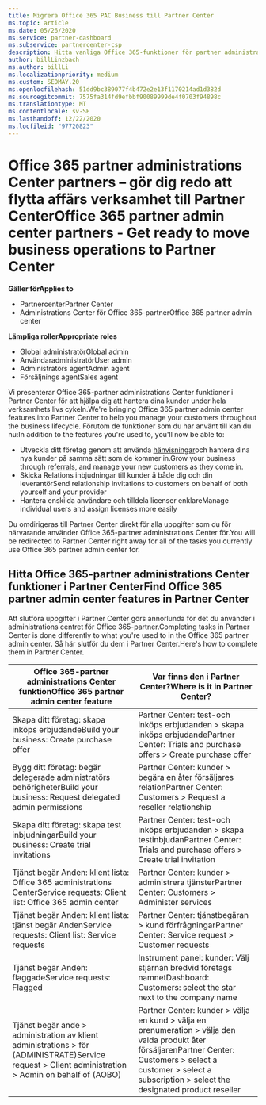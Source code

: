 ```yaml
---
title: Migrera Office 365 PAC Business till Partner Center
ms.topic: article
ms.date: 05/26/2020
ms.service: partner-dashboard
ms.subservice: partnercenter-csp
description: Hitta vanliga Office 365-funktioner för partner administrations Center (PAC), till exempel bygga dina verksamhets-och tjänst begär Anden efter migrering till Partner Center.
author: billLinzbach
ms.author: billLi
ms.localizationpriority: medium
ms.custom: SEOMAY.20
ms.openlocfilehash: 51dd9bc389077f4b472e2e13f1170214ad1d382d
ms.sourcegitcommit: 7575fa314fd9efbbf90089999de4f0703f94898c
ms.translationtype: MT
ms.contentlocale: sv-SE
ms.lasthandoff: 12/22/2020
ms.locfileid: "97720823"
---
```

# <a name="office-365-partner-admin-center-partners---get-ready-to-move-business-operations-to-partner-center"></a><span data-ttu-id="42a17-103">Office 365 partner administrations Center partners – gör dig redo att flytta affärs verksamhet till Partner Center</span><span class="sxs-lookup"><span data-stu-id="42a17-103">Office 365 partner admin center partners - Get ready to move business operations to Partner Center</span></span>

<span data-ttu-id="42a17-104">**Gäller för**</span><span class="sxs-lookup"><span data-stu-id="42a17-104">**Applies to**</span></span> 

- <span data-ttu-id="42a17-105">Partnercenter</span><span class="sxs-lookup"><span data-stu-id="42a17-105">Partner Center</span></span>
- <span data-ttu-id="42a17-106">Administrations Center för Office 365-partner</span><span class="sxs-lookup"><span data-stu-id="42a17-106">Office 365 partner admin center</span></span>

<span data-ttu-id="42a17-107">**Lämpliga roller**</span><span class="sxs-lookup"><span data-stu-id="42a17-107">**Appropriate roles**</span></span>

- <span data-ttu-id="42a17-108">Global administratör</span><span class="sxs-lookup"><span data-stu-id="42a17-108">Global admin</span></span>
- <span data-ttu-id="42a17-109">Användaradministratör</span><span class="sxs-lookup"><span data-stu-id="42a17-109">User admin</span></span>
- <span data-ttu-id="42a17-110">Administratörs agent</span><span class="sxs-lookup"><span data-stu-id="42a17-110">Admin agent</span></span>
- <span data-ttu-id="42a17-111">Försäljnings agent</span><span class="sxs-lookup"><span data-stu-id="42a17-111">Sales agent</span></span>

<span data-ttu-id="42a17-112">Vi presenterar Office 365-partner administrations Center funktioner i Partner Center för att hjälpa dig att hantera dina kunder under hela verksamhets livs cykeln.</span><span class="sxs-lookup"><span data-stu-id="42a17-112">We're bringing Office 365 partner admin center features into Partner Center to help you manage your customers throughout the business lifecycle.</span></span> <span data-ttu-id="42a17-113">Förutom de funktioner som du har använt till kan du nu:</span><span class="sxs-lookup"><span data-stu-id="42a17-113">In addition to the features you're used to, you'll now be able to:</span></span>

- <span data-ttu-id="42a17-114">Utveckla ditt företag genom att använda [hänvisningar](referrals.md)och hantera dina nya kunder på samma sätt som de kommer in.</span><span class="sxs-lookup"><span data-stu-id="42a17-114">Grow your business through [referrals](referrals.md), and manage your new customers as they come in.</span></span>
- <span data-ttu-id="42a17-115">Skicka Relations inbjudningar till kunder å både dig och din leverantör</span><span class="sxs-lookup"><span data-stu-id="42a17-115">Send relationship invitations to customers on behalf of both yourself and your provider</span></span>
- <span data-ttu-id="42a17-116">Hantera enskilda användare och tilldela licenser enklare</span><span class="sxs-lookup"><span data-stu-id="42a17-116">Manage individual users and assign licenses more easily</span></span>

<span data-ttu-id="42a17-117">Du omdirigeras till Partner Center direkt för alla uppgifter som du för närvarande använder Office 365-partner administrations Center för.</span><span class="sxs-lookup"><span data-stu-id="42a17-117">You will be redirected to Partner Center right away for all of the tasks you currently use Office 365 partner admin center for.</span></span>

## <a name="find-office-365-partner-admin-center-features-in-partner-center"></a><span data-ttu-id="42a17-118">Hitta Office 365-partner administrations Center funktioner i Partner Center</span><span class="sxs-lookup"><span data-stu-id="42a17-118">Find Office 365 partner admin center features in Partner Center</span></span>

<span data-ttu-id="42a17-119">Att slutföra uppgifter i Partner Center görs annorlunda för det du använder i administrations centret för Office 365-partner.</span><span class="sxs-lookup"><span data-stu-id="42a17-119">Completing tasks in Partner Center is done differently to what you're used to in the Office 365 partner admin center.</span></span> <span data-ttu-id="42a17-120">Så här slutför du dem i Partner Center.</span><span class="sxs-lookup"><span data-stu-id="42a17-120">Here's how to complete them in Partner Center.</span></span>

| <span data-ttu-id="42a17-121">Office 365-partner administrations Center funktion</span><span class="sxs-lookup"><span data-stu-id="42a17-121">Office 365 partner admin center feature</span></span>                       | <span data-ttu-id="42a17-122">Var finns den i Partner Center?</span><span class="sxs-lookup"><span data-stu-id="42a17-122">Where is it in Partner Center?</span></span> | 
|   -----------------------------------------------  | -------------- |
| <span data-ttu-id="42a17-123">Skapa ditt företag: skapa inköps erbjudande</span><span class="sxs-lookup"><span data-stu-id="42a17-123">Build your business: Create purchase offer</span></span> | <span data-ttu-id="42a17-124">Partner Center: test-och inköps erbjudanden > skapa inköps erbjudande</span><span class="sxs-lookup"><span data-stu-id="42a17-124">Partner Center: Trials and purchase offers > Create purchase offer</span></span> |
| <span data-ttu-id="42a17-125">Bygg ditt företag: begär delegerade administratörs behörigheter</span><span class="sxs-lookup"><span data-stu-id="42a17-125">Build your business: Request delegated admin permissions</span></span> | <span data-ttu-id="42a17-126">Partner Center: kunder > begära en åter försäljares relation</span><span class="sxs-lookup"><span data-stu-id="42a17-126">Partner Center: Customers > Request a reseller relationship</span></span> |
| <span data-ttu-id="42a17-127">Skapa ditt företag: skapa test inbjudningar</span><span class="sxs-lookup"><span data-stu-id="42a17-127">Build your business: Create trial invitations</span></span> | <span data-ttu-id="42a17-128">Partner Center: test-och inköps erbjudanden > skapa testinbjudan</span><span class="sxs-lookup"><span data-stu-id="42a17-128">Partner Center: Trials and purchase offers > Create trial invitation</span></span> |
| <span data-ttu-id="42a17-129">Tjänst begär Anden: klient lista: Office 365 administrations Center</span><span class="sxs-lookup"><span data-stu-id="42a17-129">Service requests: Client list: Office 365 admin center</span></span> | <span data-ttu-id="42a17-130">Partner Center: kunder > administrera tjänster</span><span class="sxs-lookup"><span data-stu-id="42a17-130">Partner Center: Customers > Administer services</span></span> |
| <span data-ttu-id="42a17-131">Tjänst begär Anden: klient lista: tjänst begär Anden</span><span class="sxs-lookup"><span data-stu-id="42a17-131">Service requests: Client list: Service requests</span></span> | <span data-ttu-id="42a17-132">Partner Center: tjänstbegäran > kund förfrågningar</span><span class="sxs-lookup"><span data-stu-id="42a17-132">Partner Center: Service request > Customer requests</span></span> |
| <span data-ttu-id="42a17-133">Tjänst begär Anden: flaggade</span><span class="sxs-lookup"><span data-stu-id="42a17-133">Service requests: Flagged</span></span> | <span data-ttu-id="42a17-134">Instrument panel: kunder: Välj stjärnan bredvid företags namnet</span><span class="sxs-lookup"><span data-stu-id="42a17-134">Dashboard: Customers: select the star next to the company name</span></span> |
| <span data-ttu-id="42a17-135">Tjänst begär ande > administration av klient administrations > för (ADMINISTRATE)</span><span class="sxs-lookup"><span data-stu-id="42a17-135">Service request > Client administration > Admin on behalf of (AOBO)</span></span> | <span data-ttu-id="42a17-136">Partner Center: kunder > välja en kund > välja en prenumeration > välja den valda produkt åter försäljaren</span><span class="sxs-lookup"><span data-stu-id="42a17-136">Partner Center: Customers > select a customer > select a subscription > select the designated product reseller</span></span> |

